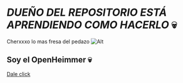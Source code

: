 # *DUEÑO DEL REPOSITORIO ESTÁ APRENDIENDO COMO HACERLO* 💀
Cherxxxo lo mas fresa del pedazo
![Alt](https://assets.stickpng.com/images/580b57fcd9996e24bc43c515.png)
## Soy el OpenHeimmer 💀 
[Dale click](https://www.youtube.com/watch?v=pQwWuC25j4A)

<!--
**Cherxxxo/Cherxxxo** is a ✨ _special_ ✨ repository because its `README.md` (this file) appears on your GitHub profile.

Here are some ideas to get you started:

- 🔭 I’m currently working on ...
- 🌱 I’m currently learning ...
- 👯 I’m looking to collaborate on ...
- 🤔 I’m looking for help with ...
- 💬 Ask me about ...
- 📫 How to reach me: ...
- 😄 Pronouns: ...
- ⚡ Fun fact: ...
-->
